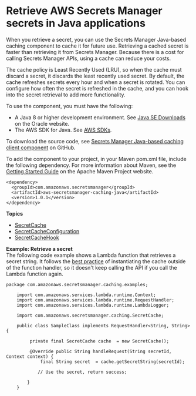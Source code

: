 # Retrieve AWS Secrets Manager secrets in Java applications<a name="retrieving-secrets_cache-java"></a>

When you retrieve a secret, you can use the Secrets Manager Java\-based caching component to cache it for future use\. Retrieving a cached secret is faster than retrieving it from Secrets Manager\. Because there is a cost for calling Secrets Manager APIs, using a cache can reduce your costs\. 

The cache policy is Least Recently Used \(LRU\), so when the cache must discard a secret, it discards the least recently used secret\. By default, the cache refreshes secrets every hour and when a secret is rotated\. You can configure how often the secret is refreshed in the cache, and you can hook into the secret retrieval to add more functionality\.

To use the component, you must have the following: 
+ A Java 8 or higher development environment\. See [Java SE Downloads](https://www.oracle.com/technetwork/java/javase/downloads/index.html) on the Oracle website\.
+ The AWS SDK for Java\. See [AWS SDKs](asm_access.md#asm-sdks)\.

To download the source code, see [Secrets Manager Java\-based caching client component](https://github.com/aws/aws-secretsmanager-caching-java) on GitHub\.

To add the component to your project, in your Maven pom\.xml file, include the following dependency\. For more information about Maven, see the [Getting Started Guide](https://maven.apache.org/guides/getting-started/index.html) on the Apache Maven Project website\.

```
<dependency>
  <groupId>com.amazonaws.secretsmanager</groupId>
  <artifactId>aws-secretsmanager-caching-java</artifactId>
  <version>1.0.1</version>
</dependency>
```

**Topics**
+ [SecretCache](retrieving-secrets_cache-java-ref_SecretCache.md)
+ [SecretCacheConfiguration](retrieving-secrets_cache-java-ref_SecretCacheConfiguration.md)
+ [SecretCacheHook](retrieving-secrets_cache-java-ref_SecretCacheHook.md)

**Example: Retrieve a secret**  
The following code example shows a Lambda function that retrieves a secret string\. It follows the [best practice](https://docs.aws.amazon.com/lambda/latest/dg/best-practices.html) of instantiating the cache outside of the function handler, so it doesn't keep calling the API if you call the Lambda function again\.  

```
package com.amazonaws.secretsmanager.caching.examples;
    
    import com.amazonaws.services.lambda.runtime.Context;
    import com.amazonaws.services.lambda.runtime.RequestHandler;
    import com.amazonaws.services.lambda.runtime.LambdaLogger;
    
    import com.amazonaws.secretsmanager.caching.SecretCache;
    
    public class SampleClass implements RequestHandler<String, String> {
    
         private final SecretCache cache  = new SecretCache();
    
         @Override public String handleRequest(String secretId,  Context context) {
             final String secret  = cache.getSecretString(secretId);
    
            // Use the secret, return success;
    
        }
    }
```